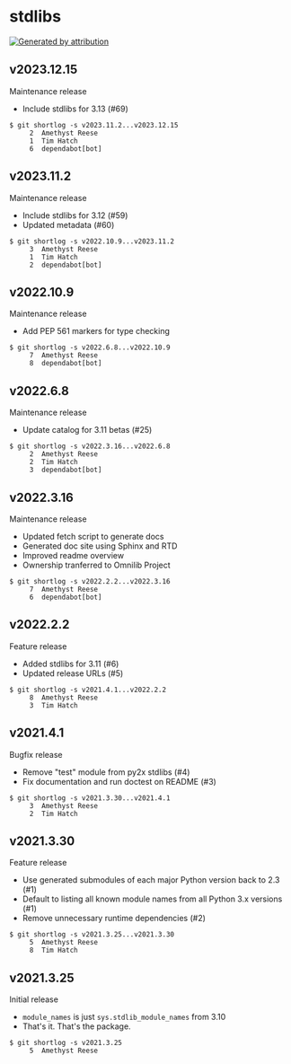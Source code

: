 stdlibs
=======

[![Generated by attribution][attribution-badge]][attribution-url]


v2023.12.15
-----------

Maintenance release

- Include stdlibs for 3.13 (#69)

```text
$ git shortlog -s v2023.11.2...v2023.12.15
     2	Amethyst Reese
     1	Tim Hatch
     6	dependabot[bot]
```


v2023.11.2
----------

Maintenance release

- Include stdlibs for 3.12 (#59)
- Updated metadata (#60)

```text
$ git shortlog -s v2022.10.9...v2023.11.2
     3	Amethyst Reese
     1	Tim Hatch
     2	dependabot[bot]
```


v2022.10.9
----------

Maintenance release

- Add PEP 561 markers for type checking

```text
$ git shortlog -s v2022.6.8...v2022.10.9
     7	Amethyst Reese
     8	dependabot[bot]
```


v2022.6.8
---------

Maintenance release

- Update catalog for 3.11 betas (#25)

```text
$ git shortlog -s v2022.3.16...v2022.6.8
     2	Amethyst Reese
     2	Tim Hatch
     3	dependabot[bot]
```


v2022.3.16
----------

Maintenance release

* Updated fetch script to generate docs
* Generated doc site using Sphinx and RTD
* Improved readme overview
* Ownership tranferred to Omnilib Project

```text
$ git shortlog -s v2022.2.2...v2022.3.16
     7	Amethyst Reese
     6	dependabot[bot]
```


v2022.2.2
---------

Feature release

- Added stdlibs for 3.11 (#6)
- Updated release URLs (#5)

```text
$ git shortlog -s v2021.4.1...v2022.2.2
     8	Amethyst Reese
     3	Tim Hatch
```


v2021.4.1
---------

Bugfix release

* Remove "test" module from py2x stdlibs (#4)
* Fix documentation and run doctest on README (#3)

```text
$ git shortlog -s v2021.3.30...v2021.4.1
     3	Amethyst Reese
     2	Tim Hatch
```


v2021.3.30
----------

Feature release

* Use generated submodules of each major Python version back to 2.3 (#1)
* Default to listing all known module names from all Python 3.x versions (#1)
* Remove unnecessary runtime dependencies (#2)

```text
$ git shortlog -s v2021.3.25...v2021.3.30
     5	Amethyst Reese
     8	Tim Hatch
```


v2021.3.25
----------

Initial release

* `module_names` is just `sys.stdlib_module_names` from 3.10
* That's it. That's the package.

```text
$ git shortlog -s v2021.3.25
     5	Amethyst Reese
```

[attribution-badge]:
    https://img.shields.io/badge/generated%20by-attribution-informational
[attribution-url]: https://attribution.omnilib.dev
